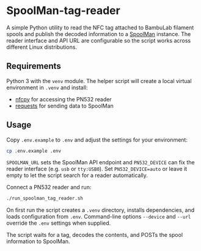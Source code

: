 # SpoolMan-tag-reader

A simple Python utility to read the NFC tag attached to BambuLab filament spools and publish the decoded information to a [SpoolMan](https://github.com/Donkie/Spoolman) instance. The reader interface and API URL are configurable so the script works across different Linux distributions.

## Requirements

Python 3 with the `venv` module. The helper script will create a local virtual environment in `.venv` and install:

* [nfcpy](https://nfcpy.readthedocs.io/) for accessing the PN532 reader
* [requests](https://docs.python-requests.org/) for sending data to SpoolMan

## Usage

Copy `.env.example` to `.env` and adjust the settings for your environment:

```bash
cp .env.example .env
```

`SPOOLMAN_URL` sets the SpoolMan API endpoint and `PN532_DEVICE` can fix the reader interface (e.g. `usb` or `tty:USB0`). Set `PN532_DEVICE=auto` or leave it empty to let the script search for a reader automatically.

Connect a PN532 reader and run:

```bash
./run_spoolman_tag_reader.sh
```

On first run the script creates a `.venv` directory, installs dependencies, and loads configuration from `.env`. Command-line options `--device` and `--url` override the `.env` settings when supplied.

The script waits for a tag, decodes the contents, and POSTs the spool information to SpoolMan.